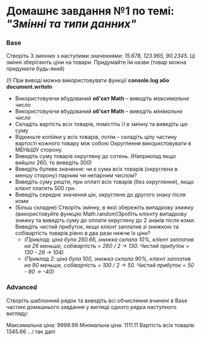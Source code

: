 # Домашнє завдання №1 по темі: *"Змінні та типи данних"*


### Base
Створіть 3 змінних з наступими значеннями: *15.678, 123.965, 90.2345*. Ці змінні зберігають ціни на товари. Придумайте їм назви (товар можна придумати будь-який)

(!) При виводі можна використовувати функції **console.log або document.writeln**
- Використовуючи вбудований **об'єкт Math** – *виведіть максимальне число*
- Використовуючи вбудований **об'єкт Math** – *виведіть мінімальне число*
- Складіть вартість всіх товарів, помістіть її в змінну та виведіть цю суму
- Відкиньте копійки у всіх товарів, потім – складіть цілу частину вартості кожного товару між собою Округлення використовувати в МЕНЬШУ сторону.
- Виведіть суму товарів округлену до сотень. (Наприклад якщо вийшло 260, то виведіть 300)
- Виведіть булеве значення: чи є сума всіх товарів (округлена в меншу сторону) парним чи непарним числом?
- Виведіть суму решти, при оплаті всіх товарів (без округлення), якщо клієнт платить 500 грн.
- Виведіть середнє значення цін, округлене до другого знаку після коми
- (Більш складне) Створіть змінну, в якої збережіть випадкову знижку (використовуйте функцію Math.random)Зробіть клієнту випадкову знижку та виведіть суму до оплати округлену до 2 знаків після коми. Виведіть чистий прибуток, якщо клієнт заплатив зі знижкою та собівартість товарів рівно в два рази нижче їх ціни?
    - *(Приклад: ціна була 260.66, знижка склала 10%, клієнт заплатив на 26 меньше, собівартість = 260 / 2 -> 130. Чистий прибуток = 130 - 26 -> 104)* 
    - *(Приклад 2: ціна була 100, знижка склала 90%, клієнт заплатив на 90 меньше, собівартість = 100 / 2 -> 50. Чистий прибуток = 50 - 90 -> -40)*

### Advanced
Створіть шаблонний рядок та виведіть всі обчислення вчинені в Base частині домашнього завдання у вигляді одного рядка наступного вигляду:

Максимальна ціна: 9999.99
Мінімальна ціна: 1111.11
Вартість всіх товарів: 1345.66
...і так далі 
